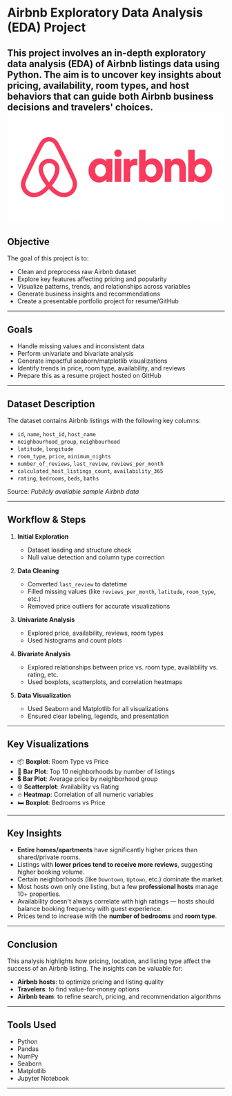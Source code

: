 # Airbnb Exploratory Data Analysis (EDA) Project

This project involves an in-depth exploratory data analysis (EDA) of Airbnb listings data using Python. The aim is to uncover key insights about pricing, availability, room types, and host behaviors that can guide both Airbnb business decisions and travelers' choices.
![](AirBnB_image.webp)
---

## Objective

The goal of this project is to:
- Clean and preprocess raw Airbnb dataset
- Explore key features affecting pricing and popularity
- Visualize patterns, trends, and relationships across variables
- Generate business insights and recommendations
- Create a presentable portfolio project for resume/GitHub

---

## Goals

- Handle missing values and inconsistent data
- Perform univariate and bivariate analysis
- Generate impactful seaborn/matplotlib visualizations
- Identify trends in price, room type, availability, and reviews
- Prepare this as a resume project hosted on GitHub

---

## Dataset Description

The dataset contains Airbnb listings with the following key columns:
- `id`, `name`, `host_id`, `host_name`
- `neighbourhood_group`, `neighbourhood`
- `latitude`, `longitude`
- `room_type`, `price`, `minimum_nights`
- `number_of_reviews`, `last_review`, `reviews_per_month`
- `calculated_host_listings_count`, `availability_365`
- `rating`, `bedrooms`, `beds`, `baths`

Source: *Publicly available sample Airbnb data*

---

## Workflow & Steps

1. **Initial Exploration**
   - Dataset loading and structure check
   - Null value detection and column type correction

2. **Data Cleaning**
   - Converted `last_review` to datetime
   - Filled missing values (like `reviews_per_month`, `latitude`, `room_type`, etc.)
   - Removed price outliers for accurate visualizations

3. **Univariate Analysis**
   - Explored price, availability, reviews, room types
   - Used histograms and count plots

4. **Bivariate Analysis**
   - Explored relationships between price vs. room type, availability vs. rating, etc.
   - Used boxplots, scatterplots, and correlation heatmaps

5. **Data Visualization**
   - Used Seaborn and Matplotlib for all visualizations
   - Ensured clear labeling, legends, and presentation

---

## Key Visualizations

- 📦 **Boxplot**: Room Type vs Price  
- 📍 **Bar Plot**: Top 10 neighborhoods by number of listings  
- 💲 **Bar Plot**: Average price by neighborhood group  
- 🌐 **Scatterplot**: Availability vs Rating  
- 🔥 **Heatmap**: Correlation of all numeric variables  
- 🛏️ **Boxplot**: Bedrooms vs Price

---

## Key Insights

- **Entire homes/apartments** have significantly higher prices than shared/private rooms.
- Listings with **lower prices tend to receive more reviews**, suggesting higher booking volume.
- Certain neighborhoods (like `Downtown`, `Uptown`, etc.) dominate the market.
- Most hosts own only one listing, but a few **professional hosts** manage 10+ properties.
- Availability doesn't always correlate with high ratings — hosts should balance booking frequency with guest experience.
- Prices tend to increase with the **number of bedrooms** and **room type**.

---

## Conclusion

This analysis highlights how pricing, location, and listing type affect the success of an Airbnb listing. The insights can be valuable for:
- **Airbnb hosts**: to optimize pricing and listing quality
- **Travelers**: to find value-for-money options
- **Airbnb team**: to refine search, pricing, and recommendation algorithms

---

## Tools Used

- Python 
- Pandas
- NumPy
- Seaborn
- Matplotlib
- Jupyter Notebook

---



